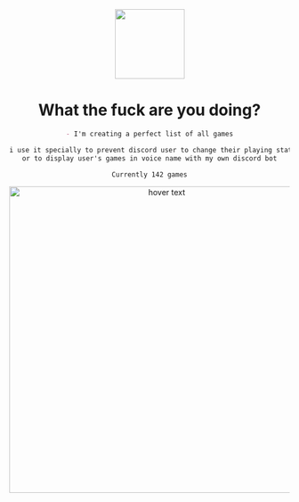 <div dir="auto" align="center">
<animated-image data-catalyst="" style="vertical-align: middle;"><a target="_blank" rel="noopener noreferrer nofollow" href="https://www.youtube.com/channel/UCC2rXdTt75WLHugcUPqgQzA" data-target="animated-image.originalLink"><img src="https://raw.githubusercontent.com/TheKingOfCampers/All-Games-List/main/TheKing-Fire22.gif" style="max-width: 100%; display: inline-block;" data-target="animated-image.originalImage" height="125" align="middle"></a>

<h1 align="center">What the fuck are you doing?</h1>

```md
- I'm creating a perfect list of all games

i use it specially to prevent discord user to change their playing status
or to display user's games in voice name with my own discord bot

Currently 142 games
```


<p align="center">
  <img src="https://cdn.discordapp.com/attachments/1168514079787323525/1168555980175442051/image.png" width="550" title="hover text">
</p>
